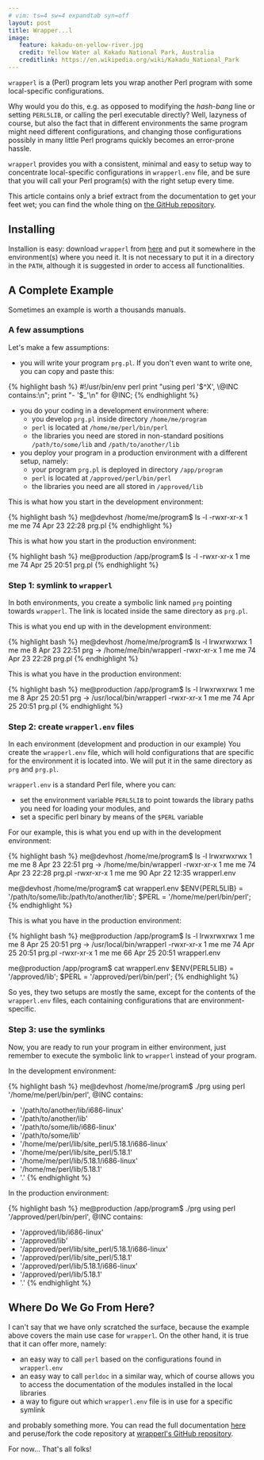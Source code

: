 ```yaml
---
# vim: ts=4 sw=4 expandtab syn=off
layout: post
title: Wrapper...l
image:
   feature: kakadu-on-yellow-river.jpg
   credit: Yellow Water al Kakadu National Park, Australia
   creditlink: https://en.wikipedia.org/wiki/Kakadu_National_Park
---
```


`wrapperl` is a (Perl) program lets you wrap another Perl program
with some local-specific configurations.

Why would you do this, e.g. as opposed to modifying the
_hash-bang_ line or setting `PERL5LIB`, or calling the perl
executable directly? Well, lazyness of course, but also the fact
that in different environments the same program might need different
configurations, and changing those configurations possibly in many
little Perl programs quickly becomes an error-prone hassle.

`wrapperl` provides you with a consistent, minimal and easy to setup
way to concentrate local-specific configurations in 
`wrapperl.env` file, and be sure
that you will call your Perl program(s) with the right setup every time.

This article contains only a brief extract from the documentation to
get your feet wet; you can find the whole thing on
[the GitHub repository][ghrepo].

[ghrepo]: https://github.com/polettix/wrapperl

## Installing

Installion is easy: download `wrapperl` from [here][rawcode]
and put it somewhere in the environment(s) where you need it. It is not
necessary to put it in a directory in the `PATH`, although it is
suggested in order to access all functionalities.

[rawcode]: https://raw.githubusercontent.com/polettix/wrapperl/master/wrapperl

## A Complete Example

Sometimes an example is worth a thousands manuals.

### A few assumptions

Let's make a few assumptions:

- you will write your program `prg.pl`. If
you don't even want to write one, you can copy and paste this:

{% highlight bash %}
#!/usr/bin/env perl
print "using perl '$^X', \@INC contains:\n";
print "- '$_'\n" for @INC;
{% endhighlight %}

- you do your coding in a development environment where:
    - you develop `prg.pl` inside directory `/home/me/program`
    - `perl` is located at `/home/me/perl/bin/perl`
    - the libraries you need are stored in non-standard positions
    `/path/to/some/lib` and `/path/to/another/lib`
- you deploy your program in a production environment with a different
  setup, namely:
    - your program `prg.pl` is deployed in directory `/app/program`
    - `perl` is located at `/approved/perl/bin/perl`
    - the libraries you need are all stored in `/approved/lib`

This is what how you start in the development environment:

{% highlight bash %}
me@devhost /home/me/program$ ls -l
-rwxr-xr-x 1 me me 74 Apr 23 22:28 prg.pl
{% endhighlight %}

This is what how you start in the production environment:

{% highlight bash %}
me@production /app/program$ ls -l
-rwxr-xr-x 1 me me 74 Apr 25 20:51 prg.pl
{% endhighlight %}

### Step 1: symlink to `wrapperl`

In both environments, you create a symbolic link named `prg`
pointing towards `wrapperl`. The link is located inside the same
directory as `prg.pl`.

This is what you end up with in the development environment:

{% highlight bash %}
me@devhost /home/me/program$ ls -l
lrwxrwxrwx 1 me me  8 Apr 23 22:51 prg -> /home/me/bin/wrapperl
-rwxr-xr-x 1 me me 74 Apr 23 22:28 prg.pl
{% endhighlight %}

This is what you have in the production environment:

{% highlight bash %}
me@production /app/program$ ls -l
lrwxrwxrwx 1 me me  8 Apr 25 20:51 prg -> /usr/local/bin/wrapperl
-rwxr-xr-x 1 me me 74 Apr 25 20:51 prg.pl
{% endhighlight %}

### Step 2: create `wrapperl.env` files

In each environment (development and production in our example)
You create the `wrapperl.env` file, which will hold configurations
that are specific for the environment it is located into.
We will put it in the same directory as `prg` and `prg.pl`.

`wrapperl.env` is a standard Perl file, where you can:

* set the environment variable `PERL5LIB` to point towards the
  library paths you need for loading your modules, and
* set a specific perl binary by means of the `$PERL` variable

For our example, this is what you end up with in the development
environment:

{% highlight bash %}
me@devhost /home/me/program$ ls -l
lrwxrwxrwx 1 me me  8 Apr 23 22:51 prg -> /home/me/bin/wrapperl
-rwxr-xr-x 1 me me 74 Apr 23 22:28 prg.pl
-rwxr-xr-x 1 me me 90 Apr 22 12:35 wrapperl.env

me@devhost /home/me/program$ cat wrapperl.env
$ENV{PERL5LIB} = '/path/to/some/lib:/path/to/another/lib';
$PERL = '/home/me/perl/bin/perl';
{% endhighlight %}

This is what you have in the production environment:

{% highlight bash %}
me@production /app/program$ ls -l
lrwxrwxrwx 1 me me  8 Apr 25 20:51 prg -> /usr/local/bin/wrapperl
-rwxr-xr-x 1 me me 74 Apr 25 20:51 prg.pl
-rwxr-xr-x 1 me me 66 Apr 25 20:51 wrapperl.env

me@production /app/program$ cat wrapperl.env
$ENV{PERL5LIB} = '/approved/lib';
$PERL = '/approved/perl/bin/perl';
{% endhighlight %}

So yes, they two setups are mostly the same, except for the contents
of the `wrapperl.env` files, each containing configurations that
are environment-specific.

### Step 3: use the symlinks

Now, you are ready to run your program in either environment, just
remember to execute the symbolic link to `wrapperl` instead of your
program.

In the development environment:

{% highlight bash %}
me@devhost /home/me/program$ ./prg
using perl '/home/me/perl/bin/perl', @INC contains:
- '/path/to/another/lib/i686-linux'
- '/path/to/another/lib'
- '/path/to/some/lib/i686-linux'
- '/path/to/some/lib'
- '/home/me/perl/lib/site_perl/5.18.1/i686-linux'
- '/home/me/perl/lib/site_perl/5.18.1'
- '/home/me/perl/lib/5.18.1/i686-linux'
- '/home/me/perl/lib/5.18.1'
- '.'
{% endhighlight %}

In the production environment:

{% highlight bash %}
me@production /app/program$ ./prg
using perl '/approved/perl/bin/perl', @INC contains:
- '/approved/lib/i686-linux'
- '/approved/lib'
- '/approved/perl/lib/site_perl/5.18.1/i686-linux'
- '/approved/perl/lib/site_perl/5.18.1'
- '/approved/perl/lib/5.18.1/i686-linux'
- '/approved/perl/lib/5.18.1'
- '.'
{% endhighlight %}

## Where Do We Go From Here?

I can't say that we have only scratched the surface, because the
example above covers the main use case for `wrapperl`. On the other
hand, it is true that it can offer more, namely:

* an easy way to call `perl` based on the configurations found
  in `wrapperl.env`
* an easy way to call `perldoc` in a similar way, which of course
  allows you to access the documentation of the modules installed
  in the local libraries
* a way to figure out which `wrapperl.env` file is in use for a
  specific symlink

and probably something more. You can read the full documentation
[here][polettix] and peruse/fork the code repository
at [wrapperl's GitHub repository][ghrepo].

[polettix]: http://wrapperl.polettix.it

For now... That's all folks!
